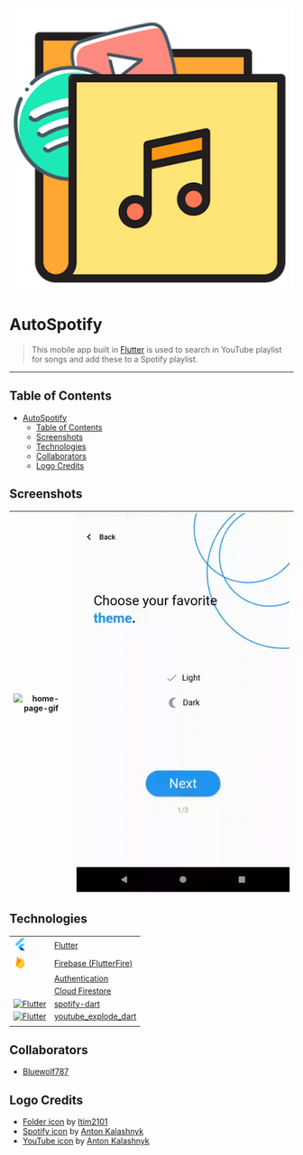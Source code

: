 ![logo](readme/logo/logo.png)

# AutoSpotify

> This mobile app built in [Flutter](https://flutter.dev/) is used to search in YouTube playlist for songs and add these to a Spotify playlist.

----

## Table of Contents
- [AutoSpotify](#autospotify)
  - [Table of Contents](#table-of-contents)
  - [Screenshots](#screenshots)
  - [Technologies](#technologies)
  - [Collaborators](#collaborators)
  - [Logo Credits](#logo-credits)

## Screenshots

![home-page-gif](readme/screenshots/home-page.gif) | ![themes-gif](readme/screenshots/themes.gif)
-------------------------------------------------- | --------------------------------------------


## Technologies
  | | |
  | --- | --- |
  | [<img src="https://raw.githubusercontent.com/github/explore/cebd63002168a05a6a642f309227eefeccd92950/topics/flutter/flutter.png" alt="Flutter" width="24">](https://flutter.dev/) | [Flutter](https://flutter.dev/) |
  | [<img src="https://raw.githubusercontent.com/github/explore/80688e429a7d4ef2fca1e82350fe8e3517d3494d/topics/firebase/firebase.png" alt="Flutter" width="24">](https://firebase.google.com/) | [Firebase (FlutterFire)](https://firebase.flutter.dev/) |
  |  | [Authentication](https://pub.dev/packages/firebase_auth) |
  |  | [Cloud Firestore](https://pub.dev/packages/cloud_firestore) |
  | [<img src="https://pub.dev/static/img/pub-dev-logo-2x.png" alt="Flutter" width="38">](https://pub.dev/packages/spotify) | [spotify-dart](https://pub.dev/packages/spotify) |
  | [<img src="https://pub.dev/static/img/pub-dev-logo-2x.png" alt="Flutter" width="38">](hhttps://pub.dev/packages/youtube_explode_dart) | [youtube_explode_dart](https://pub.dev/packages/youtube_explode_dart) |
  | | |


## Collaborators
  * [Bluewolf787](https://github.com/Bluewolf787)
 
## Logo Credits
  * [Folder icon](https://iconscout.com/icon/musicfolder-1706780) by [Itim2101](https://iconscout.com/contributors/komkrit-noenpoempisut)
  * [Spotify icon](https://iconscout.com/icon/spotify-2690370) by [Anton Kalashnyk](https://iconscout.com/contributors/kolo-design)
  * [YouTube icon](https://iconscout.com/icon/youtube-2690358) by [Anton Kalashnyk](https://iconscout.com/contributors/kolo-design)

